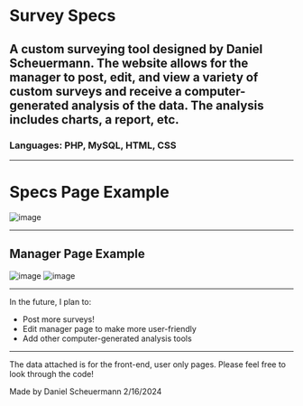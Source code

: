 # Survey Specs
## A custom surveying tool designed by Daniel Scheuermann. The website allows for the manager to post, edit, and view a variety of custom surveys and receive a computer-generated analysis of the data. The analysis includes charts, a report, etc.
### Languages: PHP, MySQL, HTML, CSS

-----

# Specs Page Example
![image](https://github.com/scheuermann-daniel/Survey-Specs/assets/69008235/2eba7b46-615c-4d6d-95f7-ad465fe3b1ef)

-----

## Manager Page Example
![image](https://github.com/scheuermann-daniel/Survey-Specs/assets/69008235/82f3e062-7435-4e21-ac7f-198cc12b5ad7)
![image](https://github.com/scheuermann-daniel/Survey-Specs/assets/69008235/f2b75da9-b80c-4a90-afa7-7ed5f157a12d)


-----

In the future, I plan to:
  - Post more surveys!
  - Edit manager page to make more user-friendly
  - Add other computer-generated analysis tools

-----

The data attached is for the front-end, user only pages. Please feel free to look through the code!

Made by Daniel Scheuermann
2/16/2024


